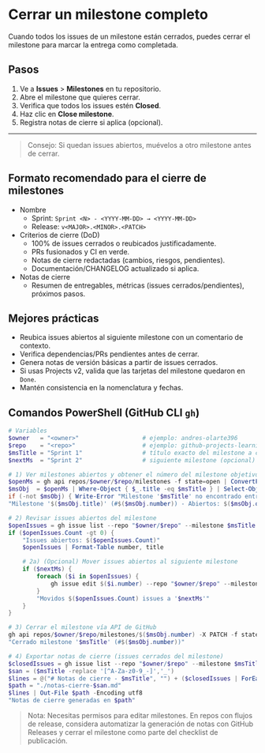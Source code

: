 # Cerrar un milestone completo

Cuando todos los issues de un milestone están cerrados, puedes cerrar el milestone para marcar la entrega como completada.

## Pasos

1. Ve a **Issues** > **Milestones** en tu repositorio.
2. Abre el milestone que quieres cerrar.
3. Verifica que todos los issues estén **Closed**.
4. Haz clic en **Close milestone**.
5. Registra notas de cierre si aplica (opcional).

---

> Consejo: Si quedan issues abiertos, muévelos a otro milestone antes de cerrar.

## Formato recomendado para el cierre de milestones

- Nombre
	- Sprint: `Sprint <N> - <YYYY-MM-DD> → <YYYY-MM-DD>`
	- Release: `v<MAJOR>.<MINOR>.<PATCH>`
- Criterios de cierre (DoD)
	- 100% de issues cerrados o reubicados justificadamente.
	- PRs fusionados y CI en verde.
	- Notas de cierre redactadas (cambios, riesgos, pendientes).
	- Documentación/CHANGELOG actualizado si aplica.
- Notas de cierre
	- Resumen de entregables, métricas (issues cerrados/pendientes), próximos pasos.

## Mejores prácticas

- Reubica issues abiertos al siguiente milestone con un comentario de contexto.
- Verifica dependencias/PRs pendientes antes de cerrar.
- Genera notas de versión básicas a partir de issues cerrados.
- Si usas Projects v2, valida que las tarjetas del milestone quedaron en `Done`.
- Mantén consistencia en la nomenclatura y fechas.

## Comandos PowerShell (GitHub CLI `gh`)

```powershell
# Variables
$owner   = "<owner>"                  # ejemplo: andres-olarte396
$repo    = "<repo>"                   # ejemplo: github-projects-learning
$msTitle = "Sprint 1"                 # título exacto del milestone a cerrar
$nextMs  = "Sprint 2"                 # siguiente milestone (opcional)

# 1) Ver milestones abiertos y obtener el número del milestone objetivo
$openMs = gh api repos/$owner/$repo/milestones -f state=open | ConvertFrom-Json
$msObj  = $openMs | Where-Object { $_.title -eq $msTitle } | Select-Object -First 1
if (-not $msObj) { Write-Error "Milestone '$msTitle' no encontrado entre abiertos."; return }
"Milestone '$($msObj.title)' (#$($msObj.number)) - Abiertos: $($msObj.open_issues) Cerrados: $($msObj.closed_issues)"

# 2) Revisar issues abiertos del milestone
$openIssues = gh issue list --repo "$owner/$repo" --milestone $msTitle --state open --json number,title | ConvertFrom-Json
if ($openIssues.Count -gt 0) {
	"Issues abiertos: $($openIssues.Count)"
	$openIssues | Format-Table number, title

	# 2a) (Opcional) Mover issues abiertos al siguiente milestone
	if ($nextMs) {
		foreach ($i in $openIssues) {
			gh issue edit $($i.number) --repo "$owner/$repo" --milestone $nextMs
		}
		"Movidos $($openIssues.Count) issues a '$nextMs'"
	}
}

# 3) Cerrar el milestone vía API de GitHub
gh api repos/$owner/$repo/milestones/$($msObj.number) -X PATCH -f state=closed | Out-Null
"Cerrado milestone '$msTitle' (#$($msObj.number))"

# 4) Exportar notas de cierre (issues cerrados del milestone)
$closedIssues = gh issue list --repo "$owner/$repo" --milestone $msTitle --state closed --json number,title | ConvertFrom-Json
$san = ($msTitle -replace '[^A-Za-z0-9_-]','_')
$lines = @("# Notas de cierre - $msTitle", "") + ($closedIssues | ForEach-Object { "- #$($_.number) $($_.title)" })
$path = "./notas-cierre-$san.md"
$lines | Out-File $path -Encoding utf8
"Notas de cierre generadas en $path"
```

> Nota: Necesitas permisos para editar milestones. En repos con flujos de release, considera automatizar la generación de notas con GitHub Releases y cerrar el milestone como parte del checklist de publicación.
